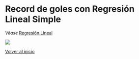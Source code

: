 # Record de goles con Regresión Lineal Simple
*Véase* [Regresión Lineal](./../README.md)

![](./images/goles.jpeg)

[Volver al inicio](./../README.md)
